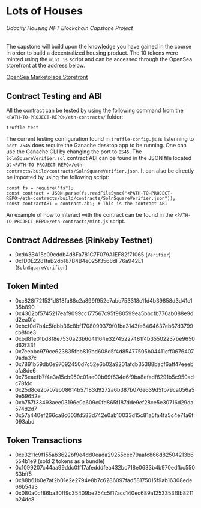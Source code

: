 # Lots of Houses
###### Udacity Housing NFT Blockchain Capstone Project

The capstone will build upon the knowledge you have gained in the course in order to build a decentralized housing product.
The 10 tokens were minted using the `mint.js` script and can be accessed through the OpenSea storefront at the address below.

[OpenSea Marketplace Storefront](https://testnets.opensea.io/collection/lots-of-houses)

## Contract Testing and ABI

All the contract can be tested by using the following command from the `<PATH-TO-PROJECT-REPO>/eth-contracts/` folder:
```
truffle test
```
The current testing configuration found in `truffle-config.js` is listenning to `port 7545` does require the Ganache desktop app to be running. One can use the Ganache CLI by changing the port to `8545`.
The `SolnSquareVerifier.sol` contract ABI can be found in the JSON file located at `<PATH-TO-PROJECT-REPO>/eth-contracts/build/contracts/SolnSquareVerifier.json`. It can also be directly be imported by using the following script:
```
const fs = require("fs");
const contract = JSON.parse(fs.readFileSync("<PATH-TO-PROJECT-REPO>/eth-contracts/build/contracts/SolnSquareVerifier.json"));
const contractABI = contract.abi; # This is the contract ABI
```
An example of how to interact with the contract can be found in the `<PATH-TO-PROJECT-REPO>/eth-contracts/mint.js` script.

## Contract Addresses (Rinkeby Testnet)

* 0xdA3BA15c09cddb4d8Fa781C7F079A1EF82f71065 (`Verifier`)
* 0x1D0E2281faB2db187B4B4e025f3568dF76a942E1 (`SolnSquareVerifier`)

## Token Minted

* 0xc828f721531d818fa88c2a899f952e7abc753318c11d4b39858d3d41c135b890
* 0x4302bf5745217eaf9099cc177567c95f980599ea5bbcfb776ab088e9dd2ea0fa
* 0xbcf0d7b4c5fdbb36c8bf1708099379f01be3143fe6464637eb67d3799cb8fde3
* 0xbd81e01bd8f8e7530a23b6d41164e32745227481f4b35502237be9650d62f33f
* 0x7eebbc979ce623835fbb819bd608d5f4d85477505b04411cff06764079ada37c
* 0x7891b59db0e97092450d7c52e6b02a9201afdb35388bacf6aff47eeebafa8de6
* 0x76eaefb7f4a3a15cb950c01ae00b69f634d6f9ba8efadf6291b5c950adc78fdc
* 0x25d8ce2b707eb08614b57183d9272a6b387b076e639d5fb79ca056a59e59652e
* 0xb757f33493aee03196e0a609c0fd865f187dde9ef28ce5e30716d29da574d2d7
* 0x57a440ef266ca8c603fd583d742e0ab10033d15c81a5fa4fa5c4e71a6f093abd

## Token Transactions

* 0xe3211c9f155ab3622bf9e4dd0eada29255cec79aafc866d82504213b6554b1e9 (sold 2 tokens as a bundle)
* 0x1099207c44aa99ddc0ff17afedddfea432bc718e0633b4b970edfbc55063bff5
* 0x88b61b0e7af2b01e2e2794e8b7c6286097fad58175015f9ab16308ede66b54a3
* 0x080a0cf86ba30ff9c35409be254c5f17acc140ec689a1253353f9b8211b24dc8

